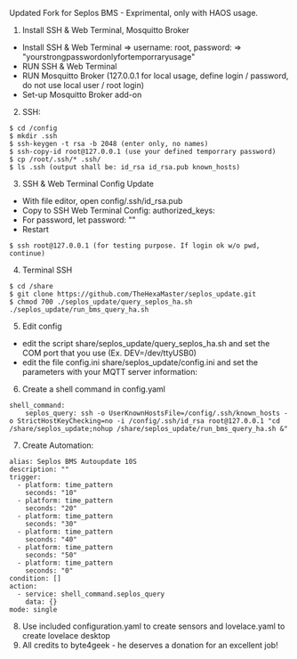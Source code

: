 Updated Fork for Seplos BMS - Exprimental, only with HAOS usage.

1. Install SSH & Web Terminal, Mosquitto Broker

- Install SSH & Web Terminal => username: root, password: => "yourstrongpasswordonlyfortemporraryusage"
- RUN SSH & Web Terminal
- RUN Mosquitto Broker (127.0.0.1 for local usage, define login / password, do not use local user / root login)
- Set-up Mosquitto Broker add-on

2. SSH:
```
$ cd /config
$ mkdir .ssh
$ ssh-keygen -t rsa -b 2048 (enter only, no names)
$ ssh-copy-id root@127.0.0.1 (use your defined temporrary password)
$ cp /root/.ssh/* .ssh/
$ ls .ssh (output shall be: id_rsa id_rsa.pub known_hosts)
```
3. SSH & Web Terminal Config Update

- With file editor, open config/.ssh/id_rsa.pub
- Copy to SSH Web Terminal Config: authorized_keys:
- For password, let password: ""
- Restart
```
$ ssh root@127.0.0.1 (for testing purpose. If login ok w/o pwd, continue)
```
4. Terminal SSH
```
$ cd /share
$ git clone https://github.com/TheHexaMaster/seplos_update.git
$ chmod 700 ./seplos_update/query_seplos_ha.sh ./seplos_update/run_bms_query_ha.sh
```
5. Edit config

- edit the script share/seplos_update/query_seplos_ha.sh and set the COM port that you use (Ex. DEV=/dev/ttyUSB0)
- edit the file config.ini share/seplos_update/config.ini and set the parameters with your MQTT server information:

6. Create a shell command in config.yaml
```
shell_command:
    seplos_query: ssh -o UserKnownHostsFile=/config/.ssh/known_hosts -o StrictHostKeyChecking=no -i /config/.ssh/id_rsa root@127.0.0.1 "cd /share/seplos_update;nohup /share/seplos_update/run_bms_query_ha.sh &"
```
7. Create Automation:
```
alias: Seplos BMS Autoupdate 10S
description: ""
trigger:
  - platform: time_pattern
    seconds: "10"
  - platform: time_pattern
    seconds: "20"
  - platform: time_pattern
    seconds: "30"
  - platform: time_pattern
    seconds: "40"
  - platform: time_pattern
    seconds: "50"
  - platform: time_pattern
    seconds: "0"
condition: []
action:
  - service: shell_command.seplos_query
    data: {}
mode: single
```
8. Use included configuration.yaml to create sensors and lovelace.yaml to create lovelace desktop
9. All credits to byte4geek - he deserves a donation for an excellent job! 

